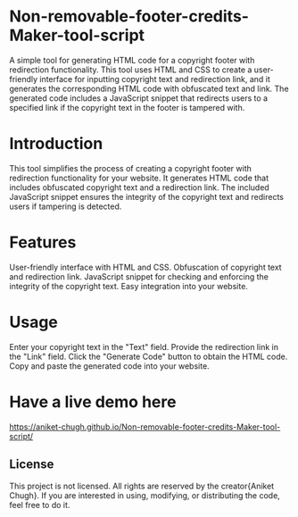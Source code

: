 # Non-removable-footer-credits-Maker-tool-script
A simple tool for generating HTML code for a copyright footer with redirection functionality. This tool uses HTML and CSS to create a user-friendly interface for inputting copyright text and redirection link, and it generates the corresponding HTML code with obfuscated text and link. The generated code includes a JavaScript snippet that redirects users to a specified link if the copyright text in the footer is tampered with.


# Introduction

This tool simplifies the process of creating a copyright footer with redirection functionality for your website. It generates HTML code that includes obfuscated copyright text and a redirection link. The included JavaScript snippet ensures the integrity of the copyright text and redirects users if tampering is detected.

# Features
User-friendly interface with HTML and CSS.
Obfuscation of copyright text and redirection link.
JavaScript snippet for checking and enforcing the integrity of the copyright text.
Easy integration into your website.

# Usage

Enter your copyright text in the "Text" field.
Provide the redirection link in the "Link" field.
Click the "Generate Code" button to obtain the HTML code.
Copy and paste the generated code into your website.

# Have a live demo here 

https://aniket-chugh.github.io/Non-removable-footer-credits-Maker-tool-script/

## License


This project is not licensed. All rights are reserved by the creator{Aniket Chugh}. If you are interested in using, modifying, or distributing the code, feel free to do it.

